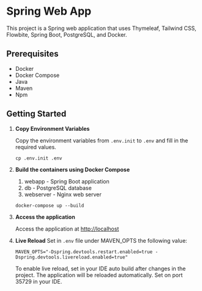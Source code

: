 # Spring Web App

This project is a Spring web application that uses Thymeleaf, Tailwind CSS, Flowbite, Spring Boot, PostgreSQL, and Docker.

## Prerequisites

- Docker
- Docker Compose
- Java
- Maven
- Npm

## Getting Started

1. **Copy Environment Variables**

   Copy the environment variables from `.env.init` to `.env` and fill in the required values.

   ```shell
   cp .env.init .env
   ```

2. **Build the containers using Docker Compose**

   1. webapp - Spring Boot application
   2. db - PostgreSQL database
   3. webserver - Nginx web server
      
   ```shell
   docker-compose up --build
   ```
3. **Access the application**

    Access the application at [http://localhost](http://localhost)
4. **Live Reload**
    Set in `.env` file under MAVEN_OPTS the following value:
    ```dotenv
    MAVEN_OPTS="-Dspring.devtools.restart.enabled=true -Dspring.devtools.livereload.enabled=true"
    ```
    To enable live reload, set in your IDE auto build after changes in the project. The application will be reloaded automatically.
    Set on port 35729 in your IDE.
